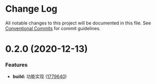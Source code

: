 # Change Log

All notable changes to this project will be documented in this file.
See [Conventional Commits](https://conventionalcommits.org) for commit guidelines.

# 0.2.0 (2020-12-13)


### Features

* **build:** 功能实现 ([1779640](https://github.com/walrusjs/build/commit/1779640f984358eac6c54f0ed4d74b27d0e8e627))
